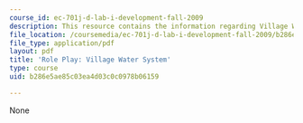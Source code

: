 ```yaml
---
course_id: ec-701j-d-lab-i-development-fall-2009
description: This resource contains the information regarding Village Water System.
file_location: /coursemedia/ec-701j-d-lab-i-development-fall-2009/b286e5ae85c03ea4d03c0c0978b06159_MITEC_701JF09_act34water_rp.pdf
file_type: application/pdf
layout: pdf
title: 'Role Play: Village Water System'
type: course
uid: b286e5ae85c03ea4d03c0c0978b06159

---
```

None